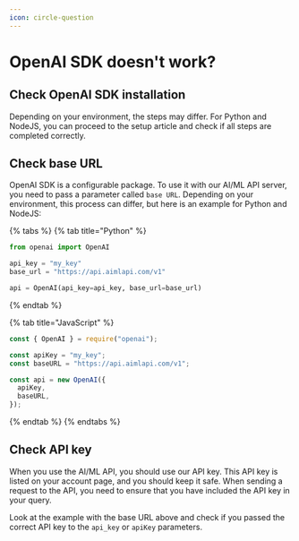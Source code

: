 ```yaml
---
icon: circle-question
---
```


# OpenAI SDK doesn't work?

## Check OpenAI SDK installation

Depending on your environment, the steps may differ. For Python and NodeJS, you can proceed to the setup article and check if all steps are completed correctly.

## Check base URL

OpenAI SDK is a configurable package. To use it with our AI/ML API server, you need to pass a parameter called `base URL`. Depending on your environment, this process can differ, but here is an example for Python and NodeJS:

{% tabs %}
{% tab title="Python" %}
```python
from openai import OpenAI

api_key = "my_key"
base_url = "https://api.aimlapi.com/v1"

api = OpenAI(api_key=api_key, base_url=base_url)
```
{% endtab %}

{% tab title="JavaScript" %}
```javascript
const { OpenAI } = require("openai");

const apiKey = "my_key";
const baseURL = "https://api.aimlapi.com/v1";

const api = new OpenAI({
  apiKey,
  baseURL,
});
```
{% endtab %}
{% endtabs %}

## Check API key

When you use the AI/ML API, you should use our API key. This API key is listed on your account page, and you should keep it safe. When sending a request to the API, you need to ensure that you have included the API key in your query.

Look at the example with the base URL above and check if you passed the correct API key to the `api_key` or `apiKey` parameters.
